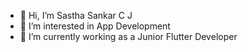- 👋 Hi, I’m Sastha Sankar C J
- 👀 I’m interested in App Development
- 🌱 I’m currently working as a Junior Flutter Developer

<!---
SasthaSankar-CJ/SasthaSankar-CJ is a ✨ special ✨ repository because its `README.md` (this file) appears on your GitHub profile.
You can click the Preview link to take a look at your changes.
--->
